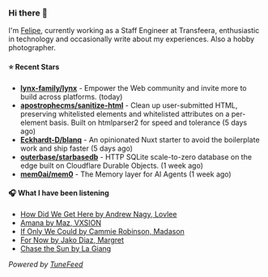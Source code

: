 ### Hi there 👋

I'm [Felipe](https://felipevm.com), currently working as a Staff Engineer at Transfeera, enthusiastic in technology and occasionally write about my experiences. Also a hobby photographer.

#### ⭐ Recent Stars
- **[lynx-family/lynx](https://github.com/lynx-family/lynx)** - Empower the Web community and invite more to build across platforms. (today)
- **[apostrophecms/sanitize-html](https://github.com/apostrophecms/sanitize-html)** - Clean up user-submitted HTML, preserving whitelisted elements and whitelisted attributes on a per-element basis. Built on htmlparser2 for speed and tolerance (5 days ago)
- **[Eckhardt-D/blanq](https://github.com/Eckhardt-D/blanq)** - An opinionated Nuxt starter to avoid the boilerplate work and ship faster (5 days ago)
- **[outerbase/starbasedb](https://github.com/outerbase/starbasedb)** - HTTP SQLite scale-to-zero database on the edge built on Cloudflare Durable Objects. (1 week ago)
- **[mem0ai/mem0](https://github.com/mem0ai/mem0)** - The Memory layer for AI Agents (1 week ago)

#### 🎧 What I have been listening
- [How Did We Get Here by Andrew Nagy, Lovlee](https://open.spotify.com/track/6rObeWLiabZriNlsKwVt5N)
- [Amana by Maz, VXSION](https://open.spotify.com/track/728jwEfBJVrR9aYpuhwdvb)
- [If Only We Could by Cammie Robinson, Madason](https://open.spotify.com/track/5L2AN0eg1XN7SMLX5JEssj)
- [For Now by Jako Diaz, Margret](https://open.spotify.com/track/3EMGPuLLcXxJkT8wipZjy9)
- [Chase the Sun by La Giang](https://open.spotify.com/track/24Yz9uDygbyWGhnxpfvHKN)

_Powered by [TuneFeed](https://tunefeed.app?ref=github.com)_
